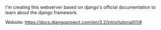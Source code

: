 I'm creating this webserver based on django's official documentation to learn about the django framework.

Website: https://docs.djangoproject.com/en/3.2/intro/tutorial01/#
